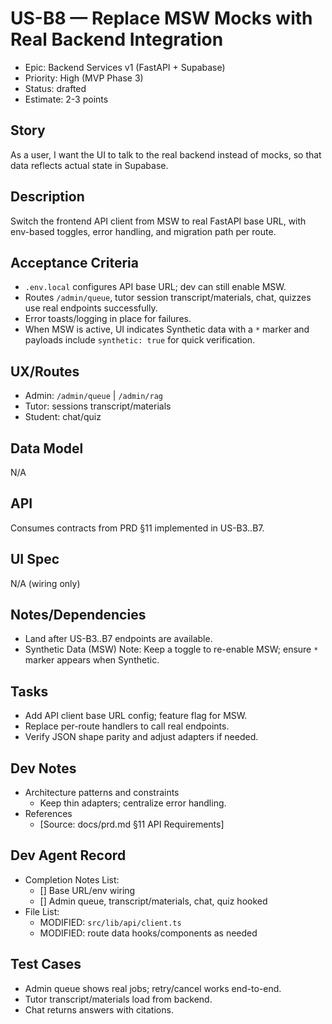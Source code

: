 # US-B8 — Replace MSW Mocks with Real Backend Integration

- Epic: Backend Services v1 (FastAPI + Supabase)
- Priority: High (MVP Phase 3)
- Status: drafted
- Estimate: 2-3 points

## Story
As a user,
I want the UI to talk to the real backend instead of mocks,
so that data reflects actual state in Supabase.

## Description
Switch the frontend API client from MSW to real FastAPI base URL, with env-based toggles, error handling, and migration path per route.

## Acceptance Criteria
- `.env.local` configures API base URL; dev can still enable MSW.
- Routes `/admin/queue`, tutor session transcript/materials, chat, quizzes use real endpoints successfully.
- Error toasts/logging in place for failures.
 - When MSW is active, UI indicates Synthetic data with a `*` marker and payloads include `synthetic: true` for quick verification.

## UX/Routes
- Admin: `/admin/queue` | `/admin/rag`
- Tutor: sessions transcript/materials
- Student: chat/quiz

## Data Model
N/A

## API
Consumes contracts from PRD §11 implemented in US-B3..B7.

## UI Spec
N/A (wiring only)

## Notes/Dependencies
- Land after US-B3..B7 endpoints are available.
 - Synthetic Data (MSW) Note: Keep a toggle to re-enable MSW; ensure `*` marker appears when Synthetic.

## Tasks
- Add API client base URL config; feature flag for MSW.
- Replace per-route handlers to call real endpoints.
- Verify JSON shape parity and adjust adapters if needed.

## Dev Notes
- Architecture patterns and constraints
  - Keep thin adapters; centralize error handling.
- References
  - [Source: docs/prd.md §11 API Requirements]

## Dev Agent Record
- Completion Notes List:
  - [] Base URL/env wiring
  - [] Admin queue, transcript/materials, chat, quiz hooked
- File List:
  - MODIFIED: `src/lib/api/client.ts`
  - MODIFIED: route data hooks/components as needed

## Test Cases
- Admin queue shows real jobs; retry/cancel works end-to-end.
- Tutor transcript/materials load from backend.
- Chat returns answers with citations.

